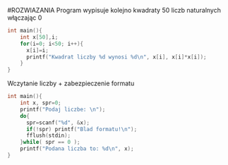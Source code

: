 #ROZWIAZANIA
Program wypisuje kolejno kwadraty 50 liczb naturalnych włączając 0
```c
int main(){
	int x[50],i;
  	for(i=0; i<50; i++){
      x[i]=i;
      printf("Kwadrat liczby %d wynosi %d\n", x[i], x[i]*x[i]);
    }
}
```
Wczytanie liczby + zabezpieczenie formatu
```c
int main(){
  	int x, spr=0;
	printf("Podaj liczbe: \n");
	do{
      spr=scanf("%d", &x);
      if(!spr) printf("Blad formatu!\n");
      fflush(stdin);
  	}while( spr == 0 );
	printf("Podana liczba to: %d\n", x);
}
```
